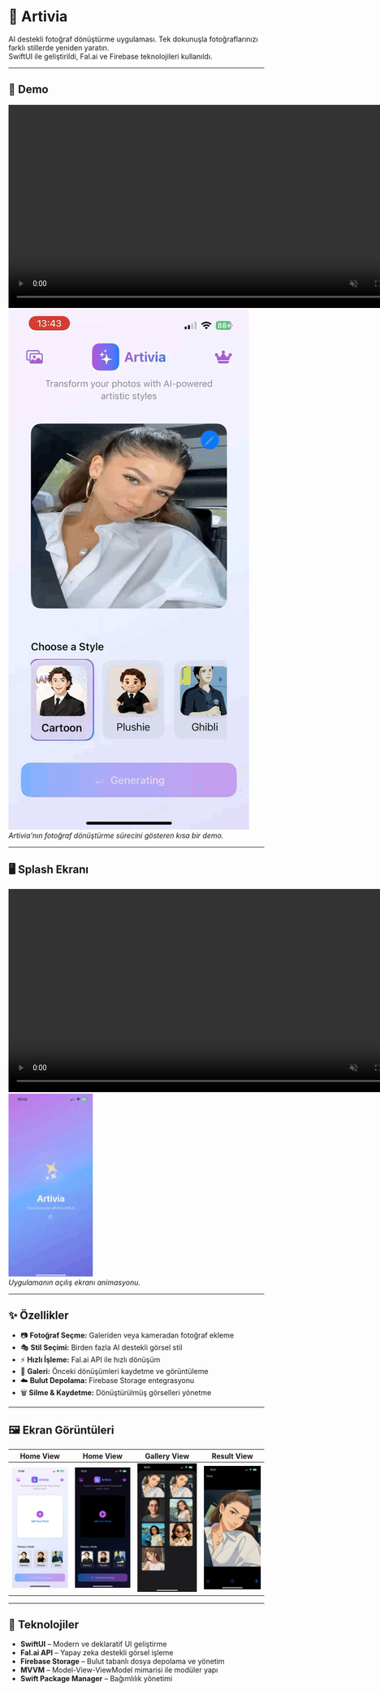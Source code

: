 # 🎨 Artivia
AI destekli fotoğraf dönüştürme uygulaması. Tek dokunuşla fotoğraflarınızı farklı stillerde yeniden yaratın.  
SwiftUI ile geliştirildi, Fal.ai ve Firebase teknolojileri kullanıldı.

---

## 🚀 Demo
<video src="./artiviass/artivia1.mp4" autoplay loop muted playsinline width="800"></video>  
![Artivia Demo GIF](./artiviass/artivia1.gif)  
*Artivia'nın fotoğraf dönüştürme sürecini gösteren kısa bir demo.*

---

## 🖥 Splash Ekranı
<video src="./artiviass/artivia2.mp4" autoplay loop muted playsinline width="800"></video>  
![SplashView GIF](./artiviass/artivia2.gif)  
*Uygulamanın açılış ekranı animasyonu.*

---

## ✨ Özellikler
- 📷 **Fotoğraf Seçme:** Galeriden veya kameradan fotoğraf ekleme
- 🎭 **Stil Seçimi:** Birden fazla AI destekli görsel stil
- ⚡ **Hızlı İşleme:** Fal.ai API ile hızlı dönüşüm
- 📂 **Galeri:** Önceki dönüşümleri kaydetme ve görüntüleme
- ☁️ **Bulut Depolama:** Firebase Storage entegrasyonu
- 🗑 **Silme & Kaydetme:** Dönüştürülmüş görselleri yönetme

---

## 🖼 Ekran Görüntüleri
| Home View | Home View | Gallery View | Result View |
|-----------|-----------|--------------|-------------|
| ![Home](./artiviass/home1.jpeg) | ![Home](./artiviass/home2.jpeg) | ![Gallery](./artiviass/galleryview.jpeg) | ![Result](./artiviass/resultview.jpeg) |

---

## 🧰 Teknolojiler
- **SwiftUI** – Modern ve deklaratif UI geliştirme
- **Fal.ai API** – Yapay zeka destekli görsel işleme
- **Firebase Storage** – Bulut tabanlı dosya depolama ve yönetim
- **MVVM** – Model-View-ViewModel mimarisi ile modüler yapı
- **Swift Package Manager** – Bağımlılık yönetimi
